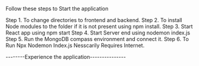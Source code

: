 Follow these steps to Start the application


Step 1. To change directories to frontend and backend.
Step 2. To install Node modules to the folder if it is not present using npm install.
Step 3. Start React app using npm start
Step 4. Start Server end using nodemon index.js
Step 5. Run the MongoDB compass environment and connect it.
Step 6. To Run  Npx  Nodemon Index.js Nesscarily Requires Internet.

--------Experience the application---------------
